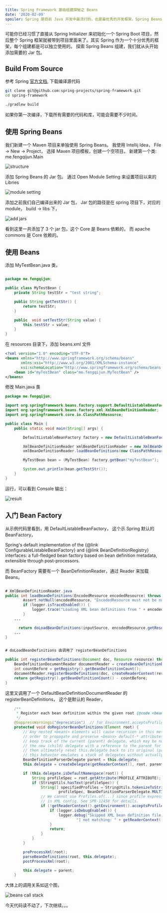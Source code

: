 ```yaml
---
title: Spring Framework 基础组建探秘之 Beans
date: '2020-02-09'
spoiler: Spring 是目前 Java 开发中最流行的，也是最优秀的开发框架。Spring Beans 作为整个 Spring 框架中的核心组建之一，今天我们就来打开看看。
---
```


可能你已经习惯了直接从 Spring Initializer 来初始化一个 Spring Boot 项目，然后整个 Spring 框架就被带到项目里面来了。其实 Spring 作为一个十分优秀的框架，每个组建都是可以独立使用的。 探索 Spring Beans 组建，我们就从头开始添加需要的 Jar 包。

## Build From Source

参考 Spring [官方文档](https://github.com/spring-projects/spring-framework/wiki/Build-from-Source), 下载编译源代码

```bash
git clone git@github.com:spring-projects/spring-framework.git
cd spring-framework

./gradlew build

```

如果你第一次编译，下载所有需要的代码和库，可能会需要不少时间。


## 使用 Spring Beans

我们新建一个 Maven 项目来单独使用 Spring Beans。 我使用 Intellij Idea， File -> New -> Project， 选择 Maven 项目模板，创建一个空项目。 新建第一个类: me.fengqijun.Main

![structure](1.png)

添加 Spring Beans 的 Jar 包。 通过 Open Module Setting 来设置项目以来的 Libries

![module setting](2.png)

添加之前我们自己编译出来的 Jar 包， Jar 包的路径是在 spring 项目下，对应的 module， build -> libs 下，

![add jars](4.png)

看到这里一共添加了 3 个 jar 包，这个 Core 是 Beans 依赖的， 而 apache commons 是 Core 依赖的。

## 使用 Beans

添加 MyTestBean.java 类，

```java

package me.fengqijun;

public class MyTestBean {
    private String testStr = "test string";

    public String getTestStr() {
        return testStr;
    }

    public  void setTestStr(String value) {
        this.testStr = value;
    }
}

```

在 resources 目录下，添加 beans.xml 文件 

```xml
<?xml version="1.0" encoding="UTF-8"?>
<beans xmlns="http://www.springframework.org/schema/beans"
       xmlns:xsi="http://www.w3.org/2001/XMLSchema-instance"
       xsi:schemaLocation="http://www.springframework.org/schema/beans http://www.springframework.org/schema/beans/spring-beans.xsd">
    <bean id="myTestBean" class="me.fengqijun.MyTestBean" />
</beans>
```

修改 Main.java 类

```java
package me.fengqijun;

import org.springframework.beans.factory.support.DefaultListableBeanFactory;
import org.springframework.beans.factory.xml.XmlBeanDefinitionReader;
import org.springframework.core.io.ClassPathResource;

public class Main {
    public static void main(String[] args) {

        DefaultListableBeanFactory factory = new DefaultListableBeanFactory();

        XmlBeanDefinitionReader xmlBeanDefinitionReader = new XmlBeanDefinitionReader(factory);
        xmlBeanDefinitionReader.loadBeanDefinitions(new ClassPathResource("beans.xml"));

        MyTestBean bean = (MyTestBean) factory.getBean("myTestBean");

        System.out.println(bean.getTestStr());
    }
}
```

运行，可以看到 Console 输出：

![result](5.png)

## 入门 Bean Factory

从示例代码里看到，用 DefaultListableBeanFactory， 这个示 Spring 默认的 BeanFactory，

  Spring's default implementation of the {@link ConfigurableListableBeanFactory}
  and {@link BeanDefinitionRegistry} interfaces: a full-fledged bean factory
  based on bean definition metadata, extensible through post-processors.

而 BeanFactory 需要有一个 BeanDefinitionReader，通过 Reader 来加载 Beans。

```java 

# XmlBeanDefinitionReader.java
public int loadBeanDefinitions(EncodedResource encodedResource) throws BeanDefinitionStoreException {
		Assert.notNull(encodedResource, "EncodedResource must not be null");
		if (logger.isTraceEnabled()) {
			logger.trace("Loading XML bean definitions from " + encodedResource);
		}
    ...

      return doLoadBeanDefinitions(inputSource, encodedResource.getResource());
    ...
}


# doLoadBeanDefinitions 由调用了 registerBeanDefinitions

public int registerBeanDefinitions(Document doc, Resource resource) throws BeanDefinitionStoreException {
	BeanDefinitionDocumentReader documentReader = createBeanDefinitionDocumentReader();
	int countBefore = getRegistry().getBeanDefinitionCount();
	documentReader.registerBeanDefinitions(doc, createReaderContext(resource));
	return getRegistry().getBeanDefinitionCount() - countBefore;
}

```

这里又调用了一个 DefaultBeanDefinitionDocumentReader 的 registerBeanDefinitions， 这个是默认的 Reader，

```java
	/**
	 * Register each bean definition within the given root {@code <beans/>} element.
	 */
	@SuppressWarnings("deprecation")  // for Environment.acceptsProfiles(String...)
	protected void doRegisterBeanDefinitions(Element root) {
		// Any nested <beans> elements will cause recursion in this method. In
		// order to propagate and preserve <beans> default-* attributes correctly,
		// keep track of the current (parent) delegate, which may be null. Create
		// the new (child) delegate with a reference to the parent for fallback purposes,
		// then ultimately reset this.delegate back to its original (parent) reference.
		// this behavior emulates a stack of delegates without actually necessitating one.
		BeanDefinitionParserDelegate parent = this.delegate;
		this.delegate = createDelegate(getReaderContext(), root, parent);

		if (this.delegate.isDefaultNamespace(root)) {
			String profileSpec = root.getAttribute(PROFILE_ATTRIBUTE);
			if (StringUtils.hasText(profileSpec)) {
				String[] specifiedProfiles = StringUtils.tokenizeToStringArray(
						profileSpec, BeanDefinitionParserDelegate.MULTI_VALUE_ATTRIBUTE_DELIMITERS);
				// We cannot use Profiles.of(...) since profile expressions are not supported
				// in XML config. See SPR-12458 for details.
				if (!getReaderContext().getEnvironment().acceptsProfiles(specifiedProfiles)) {
					if (logger.isDebugEnabled()) {
						logger.debug("Skipped XML bean definition file due to specified profiles [" + profileSpec +
								"] not matching: " + getReaderContext().getResource());
					}
					return;
				}
			}
		}

		preProcessXml(root);
		parseBeanDefinitions(root, this.delegate);
		postProcessXml(root);

		this.delegate = parent;
	}
```

大体上的调用关系如这个图，

![beans call stack](6.jpg)

今天代码读不动了，下次继续。。。
